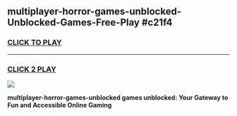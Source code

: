 
## multiplayer-horror-games-unblocked-Unblocked-Games-Free-Play #c21f4
<h3>
<a href="https://us.freeplayer.one?title=multiplayer-horror-games-unblocked&ref=9M">CLICK TO PLAY</a></h3>
<hr>

<h3>
<a href="https://us.freeplayer.one?title=multiplayer-horror-games-unblocked&ref=9M">CLICK 2 PLAY</a>
  
</h3>

<a href="https://us.freeplayer.one?title=multiplayer-horror-games-unblocked&ref=9M"><img src="https://clearcache.store/games.png"></a>


**multiplayer-horror-games-unblocked games unblocked: Your Gateway to Fun and Accessible Online Gaming**
